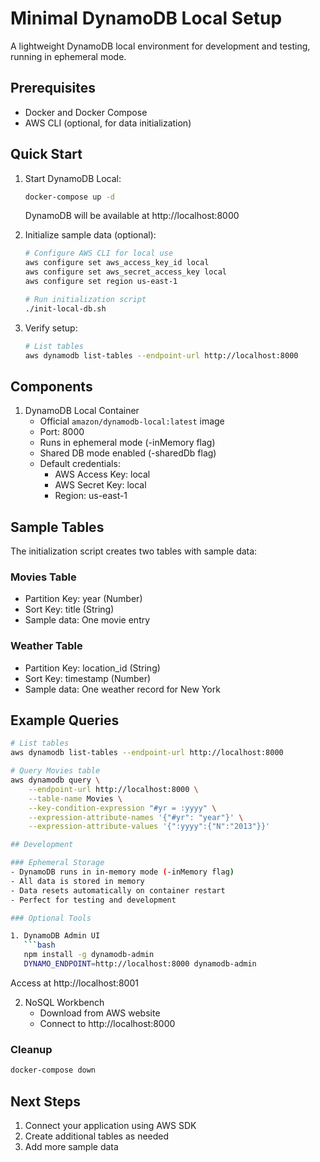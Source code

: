 # Minimal DynamoDB Local Setup

A lightweight DynamoDB local environment for development and testing, running in ephemeral mode.

## Prerequisites

- Docker and Docker Compose
- AWS CLI (optional, for data initialization)

## Quick Start

1. Start DynamoDB Local:
   ```bash
   docker-compose up -d
   ```
   DynamoDB will be available at http://localhost:8000

2. Initialize sample data (optional):
   ```bash
   # Configure AWS CLI for local use
   aws configure set aws_access_key_id local
   aws configure set aws_secret_access_key local
   aws configure set region us-east-1

   # Run initialization script
   ./init-local-db.sh
   ```

3. Verify setup:
   ```bash
   # List tables
   aws dynamodb list-tables --endpoint-url http://localhost:8000
   ```

## Components

1. DynamoDB Local Container
   - Official `amazon/dynamodb-local:latest` image
   - Port: 8000
   - Runs in ephemeral mode (-inMemory flag)
   - Shared DB mode enabled (-sharedDb flag)
   - Default credentials:
     - AWS Access Key: local
     - AWS Secret Key: local
     - Region: us-east-1

## Sample Tables

The initialization script creates two tables with sample data:

### Movies Table
- Partition Key: year (Number)
- Sort Key: title (String)
- Sample data: One movie entry

### Weather Table
- Partition Key: location_id (String)
- Sort Key: timestamp (Number)
- Sample data: One weather record for New York

## Example Queries

```bash
# List tables
aws dynamodb list-tables --endpoint-url http://localhost:8000

# Query Movies table
aws dynamodb query \
    --endpoint-url http://localhost:8000 \
    --table-name Movies \
    --key-condition-expression "#yr = :yyyy" \
    --expression-attribute-names '{"#yr": "year"}' \
    --expression-attribute-values '{":yyyy":{"N":"2013"}}'

## Development

### Ephemeral Storage
- DynamoDB runs in in-memory mode (-inMemory flag)
- All data is stored in memory
- Data resets automatically on container restart
- Perfect for testing and development

### Optional Tools

1. DynamoDB Admin UI
   ```bash
   npm install -g dynamodb-admin
   DYNAMO_ENDPOINT=http://localhost:8000 dynamodb-admin
   ```
   Access at http://localhost:8001

2. NoSQL Workbench
   - Download from AWS website
   - Connect to http://localhost:8000

### Cleanup
```bash
docker-compose down
```

## Next Steps

1. Connect your application using AWS SDK
2. Create additional tables as needed
3. Add more sample data
